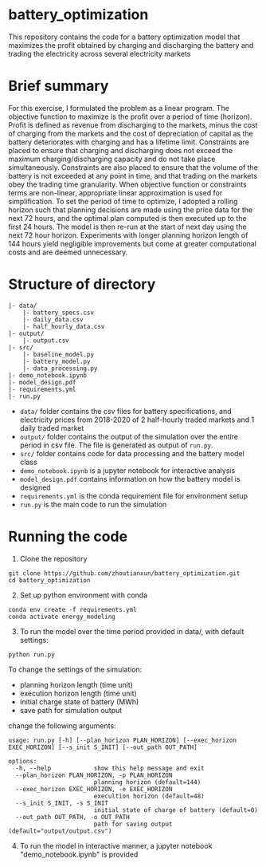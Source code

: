 # battery_optimization

This repository contains the code for a battery optimization model that maximizes the profit obtained by charging and discharging the battery and trading the electricity across several electricity markets

# Brief summary
For this exercise, I formulated the problem as a linear program. The objective function to maximize is the profit over a period of time (horizon). Profit is defined as revenue from discharging to the markets, minus the cost of charging from the markets and the cost of depreciation of capital as the battery deteriorates with charging and has a lifetime limit. Constraints are placed to ensure that charging and discharging does not exceed the maximum charging/discharging capacity and do not take place simultaneously. Constraints are also placed to ensure that the volume of the battery is not exceeded at any point in time, and that trading on the markets obey the trading time granularity. When objective function or constraints terms are non-linear, appropriate linear approximation is used for simplification. To set the period of time to optimize, I adopted a rolling horizon such that planning decisions are made using the price data for the next 72 hours, and the optimal plan computed is then executed up to the first 24 hours. The model is then re-run at the start of next day using the next 72 hour horizon. Experiments with longer planning horizon length of 144 hours yield negligible improvements but come at greater computational costs and are deemed unnecessary. 

# Structure of directory
```
|- data/
    |- battery_specs.csv
    |- daily_data.csv
    |- half_hourly_data.csv
|- output/
    |- output.csv
|- src/
    |- baseline_model.py
    |- battery_model.py
    |- data_processing.py
|- demo_notebook.ipynb
|- model_design.pdf
|- requirements.yml
|- run.py
``` 

* ```data/``` folder contains the csv files for battery specifications, and electricity prices from 2018-2020 of 2 half-hourly traded markets and 1 daily traded market
* ```output/``` folder contains the output of the simulation over the entire period in csv file. The file is generated as output of ```run.py```.
* ```src/``` folder contains code for data processing and the battery model class
* ```demo_notebook.ipynb``` is a jupyter notebook for interactive analysis
* ```model_design.pdf``` contains information on how the battery model is designed
* ```requirements.yml``` is the conda requirement file for environment setup
* ```run.py``` is the main code to run the simulation

# Running the code

1. Clone the repository
```
git clone https://github.com/zhoutianxun/battery_optimization.git
cd battery_optimization
```

2. Set up python environment with conda
```
conda env create -f requirements.yml
conda activate energy_modeling
```

3. To run the model over the time period provided in data/, with default settings:
```
python run.py
```
To change the settings of the simulation:
* planning horizon length (time unit)
* execution horizon length (time unit)
* initial charge state of battery (MWh)
* save path for simulation output

change the following arguments:
```
usage: run.py [-h] [--plan_horizon PLAN_HORIZON] [--exec_horizon EXEC_HORIZON] [--s_init S_INIT] [--out_path OUT_PATH]

options:
  -h, --help            show this help message and exit
  --plan_horizon PLAN_HORIZON, -p PLAN_HORIZON
                        planning horizon (default=144)
  --exec_horizon EXEC_HORIZON, -e EXEC_HORIZON
                        execultion horizon (default=48)
  --s_init S_INIT, -s S_INIT
                        initial state of charge of battery (default=0)
  --out_path OUT_PATH, -o OUT_PATH
                        path for saving output (default="output/output.csv")
```
4. To run the model in interactive manner, a jupyter notebook "demo_notebook.ipynb" is provided
